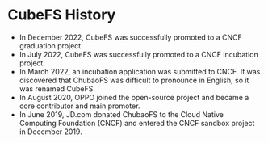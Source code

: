 # CubeFS History

- In December 2022, CubeFS was successfully promoted to a CNCF graduation project.
- In July 2022, CubeFS was successfully promoted to a CNCF incubation project.
- In March 2022, an incubation application was submitted to CNCF. It was discovered that ChubaoFS was difficult to pronounce in English, so it was renamed CubeFS.
- In August 2020, OPPO joined the open-source project and became a core contributor and main promoter.
- In June 2019, JD.com donated ChubaoFS to the Cloud Native Computing Foundation (CNCF) and entered the CNCF sandbox project in December 2019.